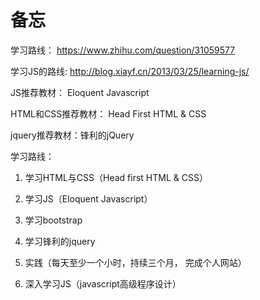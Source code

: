 # 备忘

学习路线： https://www.zhihu.com/question/31059577

 

学习JS的路线: http://blog.xiayf.cn/2013/03/25/learning-js/

 

JS推荐教材： Eloquent Javascript

 

HTML和CSS推荐教材： Head First HTML & CSS

 

jquery推荐教材：锋利的jQuery

 

学习路线：

1. 学习HTML与CSS（Head first HTML & CSS）

2. 学习JS（Eloquent Javascript）

3. 学习bootstrap

4. 学习锋利的jquery

5. 实践（每天至少一个小时，持续三个月， 完成个人网站）

6. 深入学习JS（javascript高级程序设计）
